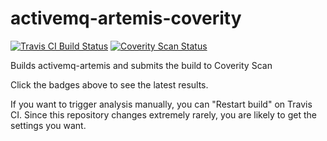 # activemq-artemis-coverity

[![Travis CI Build Status](https://travis-ci.org/msgqe/travisci.svg?branch=activemq-artemis-coverity)](https://travis-ci.org/msgqe/travisci/branches)
[![Coverity Scan Status](https://scan.coverity.com/projects/11809/badge.svg)](https://scan.coverity.com/projects/apache-activemq-artemis)

Builds activemq-artemis and submits the build to Coverity Scan

Click the badges above to see the latest results.

If you want to trigger analysis manually, you can "Restart build" on Travis CI. Since this repository changes
extremely rarely, you are likely to get the settings you want.
